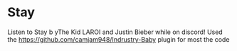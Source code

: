 # Stay

Listen to Stay b yThe Kid LAROI and Justin Bieber while on discord!
Used the https://github.com/camjam948/Indrustry-Baby plugin for most the code
